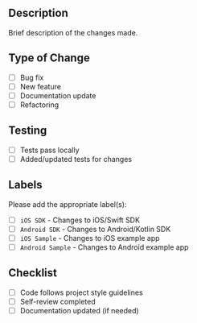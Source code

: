 ## Description
Brief description of the changes made.

## Type of Change
- [ ] Bug fix
- [ ] New feature
- [ ] Documentation update
- [ ] Refactoring

## Testing
- [ ] Tests pass locally
- [ ] Added/updated tests for changes

## Labels
Please add the appropriate label(s):
- [ ] `iOS SDK` - Changes to iOS/Swift SDK
- [ ] `Android SDK` - Changes to Android/Kotlin SDK  
- [ ] `iOS Sample` - Changes to iOS example app
- [ ] `Android Sample` - Changes to Android example app

## Checklist
- [ ] Code follows project style guidelines
- [ ] Self-review completed
- [ ] Documentation updated (if needed)